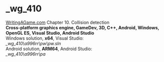 # _wg_410
<a href="https://writingagame.com/">WritingAGame.com</a> Chapter 10. Collision detection
<br />
<b>Cross-platform graphics engine, GameDev, 3D, C++, Android, Windows, OpenGL ES, Visual Studio, Android Studio</b>
<br />
Windows solution, <b>x64</b>, Visual Studio: <br />
<i>_wg_410\a996rr\pw\pw.sln</i>
<br />
Android solution, <b>ARM64</b>, Android Studio: <br />
<i>_wg_410\a996rr\pa</i>
<br />
